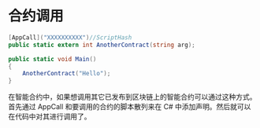 # 合约调用

```c#
[AppCall]("XXXXXXXXXX")//ScriptHash
public static extern int AnotherContract(string arg);

public static void Main()
{
    AnotherContract("Hello");    
}
```

在智能合约中，如果想调用其它已发布到区块链上的智能合约可以通过这种方式。首先通过 AppCall 和要调用的合约的脚本散列来在 C# 中添加声明。然后就可以在代码中对其进行调用了。
